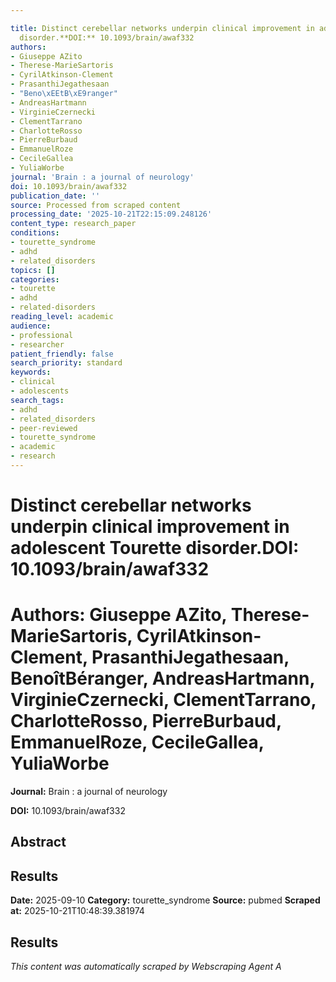 ```yaml
---

title: Distinct cerebellar networks underpin clinical improvement in adolescent Tourette
  disorder.**DOI:** 10.1093/brain/awaf332
authors:
- Giuseppe AZito
- Therese-MarieSartoris
- CyrilAtkinson-Clement
- PrasanthiJegathesaan
- "Beno\xEEtB\xE9ranger"
- AndreasHartmann
- VirginieCzernecki
- ClementTarrano
- CharlotteRosso
- PierreBurbaud
- EmmanuelRoze
- CecileGallea
- YuliaWorbe
journal: 'Brain : a journal of neurology'
doi: 10.1093/brain/awaf332
publication_date: ''
source: Processed from scraped content
processing_date: '2025-10-21T22:15:09.248126'
content_type: research_paper
conditions:
- tourette_syndrome
- adhd
- related_disorders
topics: []
categories:
- tourette
- adhd
- related-disorders
reading_level: academic
audience:
- professional
- researcher
patient_friendly: false
search_priority: standard
keywords:
- clinical
- adolescents
search_tags:
- adhd
- related_disorders
- peer-reviewed
- tourette_syndrome
- academic
- research
---
```




# Distinct cerebellar networks underpin clinical improvement in adolescent Tourette disorder.**DOI:** 10.1093/brain/awaf332

# **Authors:** Giuseppe AZito, Therese-MarieSartoris, CyrilAtkinson-Clement, PrasanthiJegathesaan, BenoîtBéranger, AndreasHartmann, VirginieCzernecki, ClementTarrano, CharlotteRosso, PierreBurbaud, EmmanuelRoze, CecileGallea, YuliaWorbe

**Journal:** Brain : a journal of neurology

**DOI:** 10.1093/brain/awaf332

## Abstract

## Results

**Date:** 2025-09-10
**Category:** tourette_syndrome
**Source:** pubmed
**Scraped at:** 2025-10-21T10:48:39.381974
## Results
*This content was automatically scraped by Webscraping Agent A*